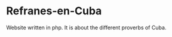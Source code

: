 Refranes-en-Cuba
================

Website written in php. It is about the different proverbs of Cuba.
